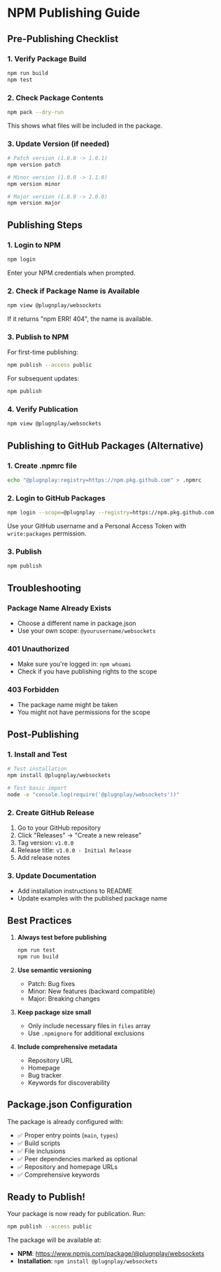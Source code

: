 # NPM Publishing Guide

## Pre-Publishing Checklist

### 1. Verify Package Build
```bash
npm run build
npm test
```

### 2. Check Package Contents
```bash
npm pack --dry-run
```

This shows what files will be included in the package.

### 3. Update Version (if needed)
```bash
# Patch version (1.0.0 -> 1.0.1)
npm version patch

# Minor version (1.0.0 -> 1.1.0)
npm version minor

# Major version (1.0.0 -> 2.0.0)
npm version major
```

## Publishing Steps

### 1. Login to NPM
```bash
npm login
```

Enter your NPM credentials when prompted.

### 2. Check if Package Name is Available
```bash
npm view @plugnplay/websockets
```

If it returns "npm ERR! 404", the name is available.

### 3. Publish to NPM

For first-time publishing:
```bash
npm publish --access public
```

For subsequent updates:
```bash
npm publish
```

### 4. Verify Publication
```bash
npm view @plugnplay/websockets
```

## Publishing to GitHub Packages (Alternative)

### 1. Create .npmrc file
```bash
echo "@plugnplay:registry=https://npm.pkg.github.com" > .npmrc
```

### 2. Login to GitHub Packages
```bash
npm login --scope=@plugnplay --registry=https://npm.pkg.github.com
```

Use your GitHub username and a Personal Access Token with `write:packages` permission.

### 3. Publish
```bash
npm publish
```

## Troubleshooting

### Package Name Already Exists
- Choose a different name in package.json
- Use your own scope: `@yourusername/websockets`

### 401 Unauthorized
- Make sure you're logged in: `npm whoami`
- Check if you have publishing rights to the scope

### 403 Forbidden
- The package name might be taken
- You might not have permissions for the scope

## Post-Publishing

### 1. Install and Test
```bash
# Test installation
npm install @plugnplay/websockets

# Test basic import
node -e "console.log(require('@plugnplay/websockets'))"
```

### 2. Create GitHub Release
1. Go to your GitHub repository
2. Click "Releases" → "Create a new release"
3. Tag version: `v1.0.0`
4. Release title: `v1.0.0 - Initial Release`
5. Add release notes

### 3. Update Documentation
- Add installation instructions to README
- Update examples with the published package name

## Best Practices

1. **Always test before publishing**
   ```bash
   npm run test
   npm run build
   ```

2. **Use semantic versioning**
   - Patch: Bug fixes
   - Minor: New features (backward compatible)
   - Major: Breaking changes

3. **Keep package size small**
   - Only include necessary files in `files` array
   - Use `.npmignore` for additional exclusions

4. **Include comprehensive metadata**
   - Repository URL
   - Homepage
   - Bug tracker
   - Keywords for discoverability

## Package.json Configuration

The package is already configured with:
- ✅ Proper entry points (`main`, `types`)
- ✅ Build scripts
- ✅ File inclusions
- ✅ Peer dependencies marked as optional
- ✅ Repository and homepage URLs
- ✅ Comprehensive keywords

## Ready to Publish!

Your package is now ready for publication. Run:

```bash
npm publish --access public
```

The package will be available at:
- **NPM**: https://www.npmjs.com/package/@plugnplay/websockets
- **Installation**: `npm install @plugnplay/websockets`
